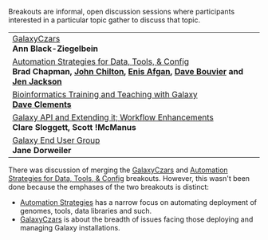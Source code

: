 Breakouts are informal, open discussion sessions where participants interested in a particular topic gather to discuss that topic.  

<table>
  <tr>
    <td> </strong><a href='/Community/GalaxyAdmins/Meetups/2012_07_27'>GalaxyCzars</a><strong><br /> Ann Black-Ziegelbein </td>
  </tr>
  <tr>
    <td> </strong><a href='AutomationStrategies'>Automation Strategies for Data, Tools, & Config</a><strong><br /> Brad Chapman, <a href='/JohnChilton'>John Chilton</a>, <a href='/EnisAfgan'>Enis Afgan</a>, <a href='/DaveBouvier'>Dave Bouvier</a> and <a href='/JenniferJackson'>Jen Jackson</a> </td>
  </tr>
  <tr>
    <td> </strong><a href='BioinformaticsTraining'>Bioinformatics Training and Teaching with Galaxy</a><strong><br /><a href='/DaveClements'>Dave Clements</a> </td>
  </tr>
  <tr>
    <td> </strong><a href='WorkflowsAndAPI'>Galaxy API and Extending it; Workflow Enhancements</a><strong><br />Clare Sloggett, Scott !McManus </td>
  </tr>
  <tr>
    <td> </strong><a href='EndUsers'>Galaxy End User Group</a><strong> <br /> Jane Dorweiler </td>
  </tr>
</table>


There was discussion of merging the [GalaxyCzars](/Community/GalaxyAdmins/Meetups/2012_07_27) and [Automation Strategies for Data, Tools, & Config](AutomationStrategies) breakouts.  However, this wasn't been done because the emphases of the two breakouts is distinct:
* [Automation Strategies](AutomationStrategies) has a narrow focus on automating deployment of genomes, tools, data libraries and such.
* [GalaxyCzars](/src/Community/GalaxyAdmins/Meetups/2012_07_27/index.md) is about the breadth of issues facing those deploying and managing Galaxy installations.
